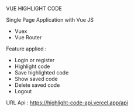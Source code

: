 VUE HIGHLIGHT CODE


Single Page Application with Vue JS
+ Vuex
+ Vue Router

Feature applied :
- Login or register
- Highlight code
- Save highlighted code
- Show saved code
- Delete saved code
- Logout

URL Api : https://highlight-code-api.vercel.app/api